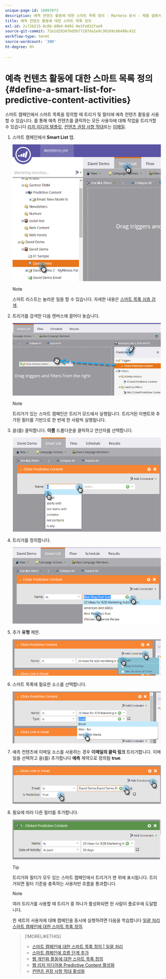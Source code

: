 ```yaml
---
unique-page-id: 10097873
description: 예측 컨텐츠 활동에 대한 스마트 목록 정의 - Marketo 문서 - 제품 설명서
title: 예측 컨텐츠 활동에 대한 스마트 목록 정의
exl-id: 2c72b215-8c0b-48b4-8492-8e3fe832fae9
source-git-commit: 72e1d29347bd5b77107da1e9c30169cb6490c432
workflow-type: tm+mt
source-wordcount: '300'
ht-degree: 0%

---
```


# 예측 컨텐츠 활동에 대한 스마트 목록 정의 {#define-a-smart-list-for-predictive-content-activities}

스마트 캠페인에서 스마트 목록을 정의할 때 트리거 및 필터에 예측 컨텐츠 활동을 사용할 수 있습니다. 를 통해 예측 컨텐츠를 클릭하는 모든 사용자에 대해 작업을 트리거할 수 있습니다 [리치 미디어 템플릿](/help/marketo/product-docs/predictive-content/enabling-predictive-content/enable-predictive-content-for-web-rich-media.md), [컨텐츠 권장 사항 막대](/help/marketo/product-docs/predictive-content/enabling-predictive-content/enable-the-content-recommendation-bar.md)또는 [이메일](/help/marketo/product-docs/predictive-content/enabling-predictive-content/enable-predictive-content-in-emails.md).

1. 스마트 캠페인에서 **Smart List** 탭.

   ![](assets/smart-list-1.png)

   >[!NOTE]
   >
   >스마트 리스트는 놀라운 일을 할 수 있습니다. 자세한 내용은 [스마트 목록 심층 검색](/help/marketo/product-docs/core-marketo-concepts/smart-campaigns/understanding-smart-campaigns.md).

1. 트리거를 검색한 다음 캔버스에 끌어다 놓습니다.

   ![](assets/smart-list-drag-trigger-hands.png)

   >[!NOTE]
   >
   >트리거가 있는 스마트 캠페인은 트리거 모드에서 실행됩니다. 트리거된 이벤트와 추가된 필터를 기반으로 한 번에 한 사람씩 실행됩니다.

1. 을(를) 클릭합니다. **이름** 드롭다운을 클릭하고 연산자를 선택합니다.

   ![](assets/smart-list-dropdown-hands.png)

1. 트리거를 정의합니다.

   ![](assets/smart-lislt-select-content-hands.png)

1. 추가 **유형** 제한.

   ![](assets/clicks-predictive-content-add-constraint-hands.png)

1. 스마트 목록에 필요한 소스를 선택합니다.

   ![](assets/pc-add-constraint.png)

1. 예측 컨텐츠에 이메일 소스를 사용하는 경우 **이메일의 클릭 링크** 트리거합니다. 이메일을 선택하고 을(를) 추가합니다 **예측** 제약으로 정의됨 **true**.

   ![](assets/clicks-link-in-email-trigger-hands.png)

1. 필요에 따라 다른 필터를 추가합니다.

   ![](assets/clicked-predictive-content-filter.png)

   >[!TIP]
   >
   >트리거와 필터가 모두 있는 스마트 캠페인에서 트리거가 맨 위에 표시됩니다. 트리거되면 필터 기준을 충족하는 사용자만 흐름을 통과합니다.

   >[!NOTE]
   >
   >여러 트리거를 사용할 때 트리거 중 하나가 활성화되면 한 사람이 플로우에 도달합니다.

   한 세트의 사용자에 대해 캠페인을 동시에 실행하려면 다음을 학습합니다 [일괄 처리 스마트 캠페인에 대한 스마트 목록 정의](/help/marketo/product-docs/core-marketo-concepts/smart-campaigns/creating-a-smart-campaign/define-smart-list-for-smart-campaign-batch.md).

   >[!MORELIKETHIS]
   >
   >* [스마트 캠페인에 대한 스마트 목록 정의 | 일괄 처리](/help/marketo/product-docs/core-marketo-concepts/smart-campaigns/creating-a-smart-campaign/define-smart-list-for-smart-campaign-batch.md)
   >* [스마트 캠페인에 흐름 단계 추가](/help/marketo/product-docs/core-marketo-concepts/smart-campaigns/flow-actions/add-a-flow-step-to-a-smart-campaign.md)
   >* [웹 개인화 활동에 대한 스마트 목록 정의](/help/marketo/product-docs/web-personalization/working-with-web-campaigns/define-a-smart-list-for-web-personalization-activities.md)
   >* [웹 리치 미디어용 Predictive Content 활성화](/help/marketo/product-docs/predictive-content/enabling-predictive-content/enable-predictive-content-for-web-rich-media.md)
   >* [컨텐츠 권장 사항 막대 활성화](/help/marketo/product-docs/predictive-content/enabling-predictive-content/enable-the-content-recommendation-bar.md)

